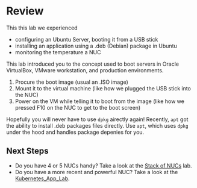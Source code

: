 # Review
This this lab we experienced
- configuring an Ubuntu Server, booting it from a USB stick
- installing an application using a .deb (Debian) package in Ubuntu
- monitoring the temperature a NUC

This lab introduced you to the concept used to boot servers in Oracle VirtualBox, VMware workstation, and production environments.
1. Procure the boot image (usual an .ISO image)
2. Mount it to the virtual machine (like how we plugged the USB stick into the NUC)
3. Power on the VM while telling it to boot from the image (like how we pressed F10 on the NUC to get to the boot screen)

Hopefully you will never have to use `dpkg` airectly again! Recently, `apt` got the ability to install .deb packages files directly.  Use `apt`, which uses `dpkg` under the hood and handles package depenies for you.

## Next Steps
- Do you have 4 or 5 NUCs handy? Take a look at the [Stack of NUCs](/Stack_of_NUCs/README.md) lab.
- Do you have a more recent and powerful NUC? Take a look at the [Kubernetes_App_Lab](/Kubernetes_App_Lab/README.md).
